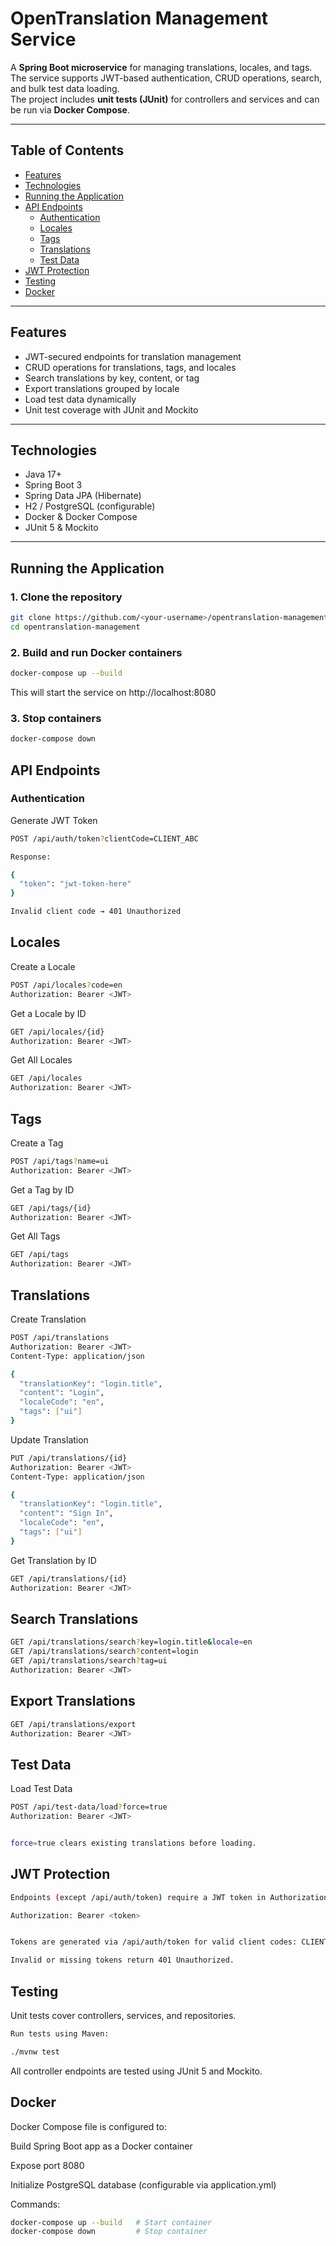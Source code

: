 # OpenTranslation Management Service

A **Spring Boot microservice** for managing translations, locales, and tags.  
The service supports JWT-based authentication, CRUD operations, search, and bulk test data loading.  
The project includes **unit tests (JUnit)** for controllers and services and can be run via **Docker Compose**.

---

## Table of Contents

- [Features](#features)  
- [Technologies](#technologies)  
- [Running the Application](#running-the-application)  
- [API Endpoints](#api-endpoints)  
  - [Authentication](#authentication)  
  - [Locales](#locales)  
  - [Tags](#tags)  
  - [Translations](#translations)  
  - [Test Data](#test-data)  
- [JWT Protection](#jwt-protection)  
- [Testing](#testing)  
- [Docker](#docker)  

---

## Features

- JWT-secured endpoints for translation management  
- CRUD operations for translations, tags, and locales  
- Search translations by key, content, or tag  
- Export translations grouped by locale  
- Load test data dynamically  
- Unit test coverage with JUnit and Mockito  

---

## Technologies

- Java 17+  
- Spring Boot 3  
- Spring Data JPA (Hibernate)  
- H2 / PostgreSQL (configurable)  
- Docker & Docker Compose  
- JUnit 5 & Mockito  

---

## Running the Application

### 1. Clone the repository

```bash
git clone https://github.com/<your-username>/opentranslation-management.git
cd opentranslation-management
```

### 2. Build and run Docker containers
```bash
docker-compose up --build
```

This will start the service on http://localhost:8080


### 3. Stop containers
```bash
docker-compose down
``` 

## API Endpoints

### Authentication

Generate JWT Token

```bash
POST /api/auth/token?clientCode=CLIENT_ABC

Response:

{
  "token": "jwt-token-here"
}

Invalid client code → 401 Unauthorized
```

## Locales

Create a Locale

```bash
POST /api/locales?code=en
Authorization: Bearer <JWT>
```

Get a Locale by ID

```bash
GET /api/locales/{id}
Authorization: Bearer <JWT>
```

Get All Locales
```bash
GET /api/locales
Authorization: Bearer <JWT>
```

## Tags

Create a Tag

```bash
POST /api/tags?name=ui
Authorization: Bearer <JWT>
```

Get a Tag by ID
```bash
GET /api/tags/{id}
Authorization: Bearer <JWT>
```

Get All Tags
```bash
GET /api/tags
Authorization: Bearer <JWT>
```
## Translations

Create Translation
```bash
POST /api/translations
Authorization: Bearer <JWT>
Content-Type: application/json

{
  "translationKey": "login.title",
  "content": "Login",
  "localeCode": "en",
  "tags": ["ui"]
}
```

Update Translation
```bash
PUT /api/translations/{id}
Authorization: Bearer <JWT>
Content-Type: application/json

{
  "translationKey": "login.title",
  "content": "Sign In",
  "localeCode": "en",
  "tags": ["ui"]
}
```

Get Translation by ID
```bash
GET /api/translations/{id}
Authorization: Bearer <JWT>
```

## Search Translations

```bash
GET /api/translations/search?key=login.title&locale=en
GET /api/translations/search?content=login
GET /api/translations/search?tag=ui
Authorization: Bearer <JWT>
```

## Export Translations

```bash
GET /api/translations/export
Authorization: Bearer <JWT>
```

## Test Data

Load Test Data
```bash
POST /api/test-data/load?force=true
Authorization: Bearer <JWT>


force=true clears existing translations before loading.
```

## JWT Protection

```bash
Endpoints (except /api/auth/token) require a JWT token in Authorization header:

Authorization: Bearer <token>


Tokens are generated via /api/auth/token for valid client codes: CLIENT_ABC, CLIENT_XYZ.

Invalid or missing tokens return 401 Unauthorized.
```

## Testing

Unit tests cover controllers, services, and repositories.
```bash
Run tests using Maven:

./mvnw test
```

All controller endpoints are tested using JUnit 5 and Mockito.

## Docker

Docker Compose file is configured to:

Build Spring Boot app as a Docker container

Expose port 8080

Initialize PostgreSQL database (configurable via application.yml)

Commands:
```bash
docker-compose up --build   # Start container
docker-compose down         # Stop container
```
